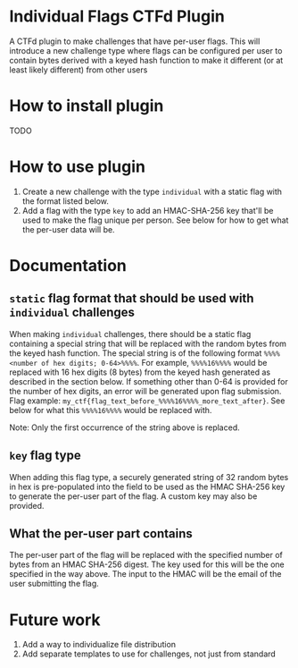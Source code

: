 # Individual Flags CTFd Plugin

A CTFd plugin to make challenges that have per-user flags. This will introduce a new challenge type where flags
can be configured per user to contain bytes derived with a keyed hash function to make it different (or at least
likely different) from other users

# How to install plugin

TODO

# How to use plugin

1. Create a new challenge with the type `individual` with a static flag with the format listed below.
2. Add a flag with the type `key` to add an HMAC-SHA-256 key that'll be used to make the flag unique per person. See below for how to get what the per-user data will be.


# Documentation

## `static` flag format that should be used with `individual` challenges

When making `individual` challenges, there should be a static flag containing a special string that will
be replaced with the random bytes from the keyed hash function. The special string is of the following format
`%%%%<number of hex digits; 0-64>%%%%`. For example, `%%%%16%%%%` would be replaced with 16 hex digits (8 bytes) from the keyed hash
generated as described in the section below. If something other than 0-64 is provided for the number of hex digits,
an error will be generated upon flag submission. Flag example: `my_ctf{flag_text_before_%%%%16%%%%_more_text_after}`.
See below for what this `%%%%16%%%%` would be replaced with.

Note: Only the first occurrence of the string above is replaced.

## `key` flag type

When adding this flag type, a securely generated string of 32 random bytes in hex is pre-populated into the field to be used as
the HMAC SHA-256 key to generate the per-user part of the flag. A custom key may also be provided.

## What the per-user part contains

The per-user part of the flag will be replaced with the specified number of bytes from an HMAC SHA-256 digest.
The key used for this will be the one specified in the way above. The input to the HMAC will be the email of the
user submitting the flag.

# Future work

1. Add a way to individualize file distribution
2. Add separate templates to use for challenges, not just from standard
